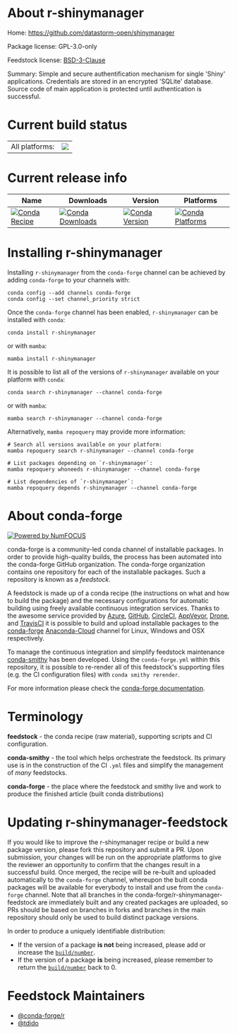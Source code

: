About r-shinymanager
====================

Home: https://github.com/datastorm-open/shinymanager

Package license: GPL-3.0-only

Feedstock license: [BSD-3-Clause](https://github.com/conda-forge/r-shinymanager-feedstock/blob/main/LICENSE.txt)

Summary: Simple and secure authentification mechanism for single 'Shiny' applications. Credentials are stored in an encrypted 'SQLite' database. Source code of main application is protected until authentication is successful.

Current build status
====================


<table><tr><td>All platforms:</td>
    <td>
      <a href="https://dev.azure.com/conda-forge/feedstock-builds/_build/latest?definitionId=13990&branchName=main">
        <img src="https://dev.azure.com/conda-forge/feedstock-builds/_apis/build/status/r-shinymanager-feedstock?branchName=main">
      </a>
    </td>
  </tr>
</table>

Current release info
====================

| Name | Downloads | Version | Platforms |
| --- | --- | --- | --- |
| [![Conda Recipe](https://img.shields.io/badge/recipe-r--shinymanager-green.svg)](https://anaconda.org/conda-forge/r-shinymanager) | [![Conda Downloads](https://img.shields.io/conda/dn/conda-forge/r-shinymanager.svg)](https://anaconda.org/conda-forge/r-shinymanager) | [![Conda Version](https://img.shields.io/conda/vn/conda-forge/r-shinymanager.svg)](https://anaconda.org/conda-forge/r-shinymanager) | [![Conda Platforms](https://img.shields.io/conda/pn/conda-forge/r-shinymanager.svg)](https://anaconda.org/conda-forge/r-shinymanager) |

Installing r-shinymanager
=========================

Installing `r-shinymanager` from the `conda-forge` channel can be achieved by adding `conda-forge` to your channels with:

```
conda config --add channels conda-forge
conda config --set channel_priority strict
```

Once the `conda-forge` channel has been enabled, `r-shinymanager` can be installed with `conda`:

```
conda install r-shinymanager
```

or with `mamba`:

```
mamba install r-shinymanager
```

It is possible to list all of the versions of `r-shinymanager` available on your platform with `conda`:

```
conda search r-shinymanager --channel conda-forge
```

or with `mamba`:

```
mamba search r-shinymanager --channel conda-forge
```

Alternatively, `mamba repoquery` may provide more information:

```
# Search all versions available on your platform:
mamba repoquery search r-shinymanager --channel conda-forge

# List packages depending on `r-shinymanager`:
mamba repoquery whoneeds r-shinymanager --channel conda-forge

# List dependencies of `r-shinymanager`:
mamba repoquery depends r-shinymanager --channel conda-forge
```


About conda-forge
=================

[![Powered by
NumFOCUS](https://img.shields.io/badge/powered%20by-NumFOCUS-orange.svg?style=flat&colorA=E1523D&colorB=007D8A)](https://numfocus.org)

conda-forge is a community-led conda channel of installable packages.
In order to provide high-quality builds, the process has been automated into the
conda-forge GitHub organization. The conda-forge organization contains one repository
for each of the installable packages. Such a repository is known as a *feedstock*.

A feedstock is made up of a conda recipe (the instructions on what and how to build
the package) and the necessary configurations for automatic building using freely
available continuous integration services. Thanks to the awesome service provided by
[Azure](https://azure.microsoft.com/en-us/services/devops/), [GitHub](https://github.com/),
[CircleCI](https://circleci.com/), [AppVeyor](https://www.appveyor.com/),
[Drone](https://cloud.drone.io/welcome), and [TravisCI](https://travis-ci.com/)
it is possible to build and upload installable packages to the
[conda-forge](https://anaconda.org/conda-forge) [Anaconda-Cloud](https://anaconda.org/)
channel for Linux, Windows and OSX respectively.

To manage the continuous integration and simplify feedstock maintenance
[conda-smithy](https://github.com/conda-forge/conda-smithy) has been developed.
Using the ``conda-forge.yml`` within this repository, it is possible to re-render all of
this feedstock's supporting files (e.g. the CI configuration files) with ``conda smithy rerender``.

For more information please check the [conda-forge documentation](https://conda-forge.org/docs/).

Terminology
===========

**feedstock** - the conda recipe (raw material), supporting scripts and CI configuration.

**conda-smithy** - the tool which helps orchestrate the feedstock.
                   Its primary use is in the construction of the CI ``.yml`` files
                   and simplify the management of *many* feedstocks.

**conda-forge** - the place where the feedstock and smithy live and work to
                  produce the finished article (built conda distributions)


Updating r-shinymanager-feedstock
=================================

If you would like to improve the r-shinymanager recipe or build a new
package version, please fork this repository and submit a PR. Upon submission,
your changes will be run on the appropriate platforms to give the reviewer an
opportunity to confirm that the changes result in a successful build. Once
merged, the recipe will be re-built and uploaded automatically to the
`conda-forge` channel, whereupon the built conda packages will be available for
everybody to install and use from the `conda-forge` channel.
Note that all branches in the conda-forge/r-shinymanager-feedstock are
immediately built and any created packages are uploaded, so PRs should be based
on branches in forks and branches in the main repository should only be used to
build distinct package versions.

In order to produce a uniquely identifiable distribution:
 * If the version of a package **is not** being increased, please add or increase
   the [``build/number``](https://docs.conda.io/projects/conda-build/en/latest/resources/define-metadata.html#build-number-and-string).
 * If the version of a package **is** being increased, please remember to return
   the [``build/number``](https://docs.conda.io/projects/conda-build/en/latest/resources/define-metadata.html#build-number-and-string)
   back to 0.

Feedstock Maintainers
=====================

* [@conda-forge/r](https://github.com/conda-forge/r/)
* [@tdido](https://github.com/tdido/)

